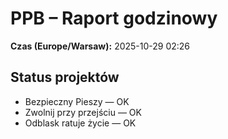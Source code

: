 # PPB – Raport godzinowy
**Czas (Europe/Warsaw):** 2025-10-29 02:26

## Status projektów
- Bezpieczny Pieszy — OK
- Zwolnij przy przejściu — OK
- Odblask ratuje życie — OK

